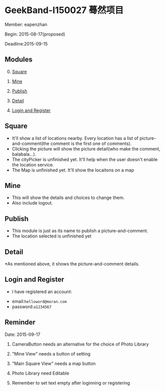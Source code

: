  GeekBand-I150027  蓦然项目
==============================
Member: eapenzhan

Begin: 2015-08-17(proposed)

Deadline:2015-09-15

Modules
----------------------------------
0. [Square](#square)

0. [Mine](#mine)

0. [Publish](#publish)

0. [Detail](#detail)

0. [Login and Register](#login)

Square
-----------------------
* It'll show a list of locations nearby. Every location has a list of picture-and-comment(the comment is the first one of comments).
* Clicking the picture will show the picture detail(who make the comment, balabala...).
* The cityPicker is unfinished yet. It'll help when the user doesn't enable the location service.
* The Map is unfinished yet. It'll show the locaitons on a map

Mine
-----------------------
* This will show the details and choices to change them.
* Also include logout.

Publish
-----------------------
* This module is just as its name to publish a picture-and-comment.
* The location selected is unfinished yet

Detail
----------------------
*As mentioned above, it shows the picture-and-comment details.

Login and Register
----------------------
* I have registered an account:
+ email:`helloword@moran.com`
+ password:`a1234567`


Reminder
--------------------------------
Date: 2015-09-17

1. CameraButton needs an alternative for the choice of Photo Library

2. "Mine View" needs a button of setting

3. "Main Square View" needs a map button

4. Photo Library need Editable

5. Remember to set text empty after loginning or registering

